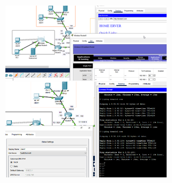 ![3_4_1](https://raw.githubusercontent.com/3u128/DevOps_online_Kyiv_2022Q1/main/m3/task3.4/3_4_1.png)
![3_4_2](https://raw.githubusercontent.com/3u128/DevOps_online_Kyiv_2022Q1/main/m3/task3.4/3_4_2.png)
